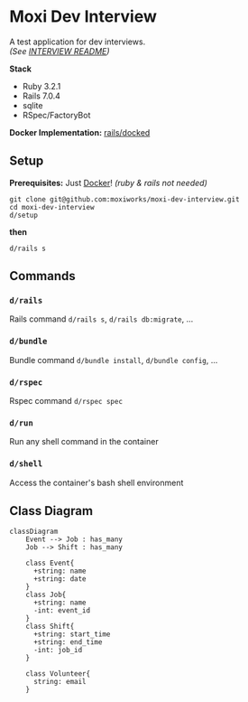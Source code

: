 # Moxi Dev Interview

A test application for dev interviews.
<br/>
_(See [INTERVIEW README](./INTERVIEW_README.md))_

**Stack**

- Ruby 3.2.1
- Rails 7.0.4
- sqlite
- RSpec/FactoryBot

**Docker Implementation:** [rails/docked](https://github.com/rails/docked)

## Setup

**Prerequisites:** Just [Docker](https://www.docker.com/)! _(ruby & rails not needed)_

```
git clone git@github.com:moxiworks/moxi-dev-interview.git
cd moxi-dev-interview
d/setup
```

**then**

```
d/rails s
```

## Commands

### `d/rails`

Rails command `d/rails s`, `d/rails db:migrate`, ...

### `d/bundle`

Bundle command `d/bundle install`, `d/bundle config`, ...

### `d/rspec`

Rspec command `d/rspec spec`

### `d/run`

Run any shell command in the container

### `d/shell`

Access the container's bash shell environment


## Class Diagram

```mermaid
classDiagram
    Event --> Job : has_many
    Job --> Shift : has_many

    class Event{
      +string: name
      +string: date
    }
    class Job{
      +string: name
      -int: event_id
    }
    class Shift{
      +string: start_time
      +string: end_time
      -int: job_id
    }

    class Volunteer{
      string: email
    }
```